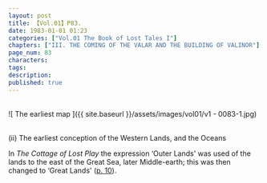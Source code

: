 ```yaml
---
layout: post
title: 【Vol.01】P83.
date: 1983-01-01 01:23
categories: ["Vol.01 The Book of Lost Tales I"]
chapters: ["III. THE COMING OF THE VALAR AND THE BUILDING OF VALINOR"]
page_num: 83
characters: 
tags: 
description: 
published: true
---
```


<br>
![ The earliest map ]({{ site.baseurl }}/assets/images/vol01/v1 - 0083-1.jpg)
<br><br>

(ii) The earliest conception of the Western Lands, and the Oceans

In <I>The Cottage of Lost Play </I>the expression ‘Outer Lands' was used of the lands to the east of the Great Sea, later Middle-earth; this was then changed to ‘Great Lands' ([p. 10]({{site.baseurl}}/vol01-p10)).

